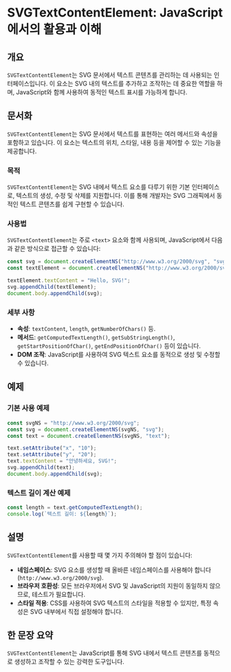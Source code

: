 <!--
Meta Description: # SVGTextContentElement: JavaScript에서의 활용과 이해 ## 개요 `SVGTextContentElement`는 SVG 문서에서 텍스트 콘텐츠를 관리하는 데 사용되는 인터페이스입니다. 이 요소는 SVG 내의 텍스트를 추가하고 조작하는 데 중요한...
Meta Keywords: svg, text, 텍스트, svgtextcontentelement, 있습니다
-->

# SVGTextContentElement: JavaScript에서의 활용과 이해

## 개요
`SVGTextContentElement`는 SVG 문서에서 텍스트 콘텐츠를 관리하는 데 사용되는 인터페이스입니다. 이 요소는 SVG 내의 텍스트를 추가하고 조작하는 데 중요한 역할을 하며, JavaScript와 함께 사용하여 동적인 텍스트 표시를 가능하게 합니다.

## 문서화
`SVGTextContentElement`는 SVG 문서에서 텍스트를 표현하는 여러 메서드와 속성을 포함하고 있습니다. 이 요소는 텍스트의 위치, 스타일, 내용 등을 제어할 수 있는 기능을 제공합니다.

### 목적
`SVGTextContentElement`는 SVG 내에서 텍스트 요소를 다루기 위한 기본 인터페이스로, 텍스트의 생성, 수정 및 삭제를 지원합니다. 이를 통해 개발자는 SVG 그래픽에서 동적인 텍스트 콘텐츠를 쉽게 구현할 수 있습니다.

### 사용법
`SVGTextContentElement`는 주로 `<text>` 요소와 함께 사용되며, JavaScript에서 다음과 같은 방식으로 접근할 수 있습니다:

```javascript
const svg = document.createElementNS("http://www.w3.org/2000/svg", "svg");
const textElement = document.createElementNS("http://www.w3.org/2000/svg", "text");

textElement.textContent = "Hello, SVG!";
svg.appendChild(textElement);
document.body.appendChild(svg);
```

### 세부 사항
- **속성**: `textContent`, `length`, `getNumberOfChars()` 등.
- **메서드**: `getComputedTextLength()`, `getSubStringLength()`, `getStartPositionOfChar()`, `getEndPositionOfChar()` 등이 있습니다.
- **DOM 조작**: JavaScript를 사용하여 SVG 텍스트 요소를 동적으로 생성 및 수정할 수 있습니다.

## 예제
### 기본 사용 예제
```javascript
const svgNS = "http://www.w3.org/2000/svg";
const svg = document.createElementNS(svgNS, "svg");
const text = document.createElementNS(svgNS, "text");

text.setAttribute("x", "10");
text.setAttribute("y", "20");
text.textContent = "안녕하세요, SVG!";
svg.appendChild(text);
document.body.appendChild(svg);
```

### 텍스트 길이 계산 예제
```javascript
const length = text.getComputedTextLength();
console.log(`텍스트 길이: ${length}`);
```

## 설명
`SVGTextContentElement`를 사용할 때 몇 가지 주의해야 할 점이 있습니다:
- **네임스페이스**: SVG 요소를 생성할 때 올바른 네임스페이스를 사용해야 합니다(`http://www.w3.org/2000/svg`).
- **브라우저 호환성**: 모든 브라우저에서 SVG 및 JavaScript의 지원이 동일하지 않으므로, 테스트가 필요합니다.
- **스타일 적용**: CSS를 사용하여 SVG 텍스트의 스타일을 적용할 수 있지만, 특정 속성은 SVG 내부에서 직접 설정해야 합니다.

## 한 문장 요약
`SVGTextContentElement`는 JavaScript를 통해 SVG 내에서 텍스트 콘텐츠를 동적으로 생성하고 조작할 수 있는 강력한 도구입니다.